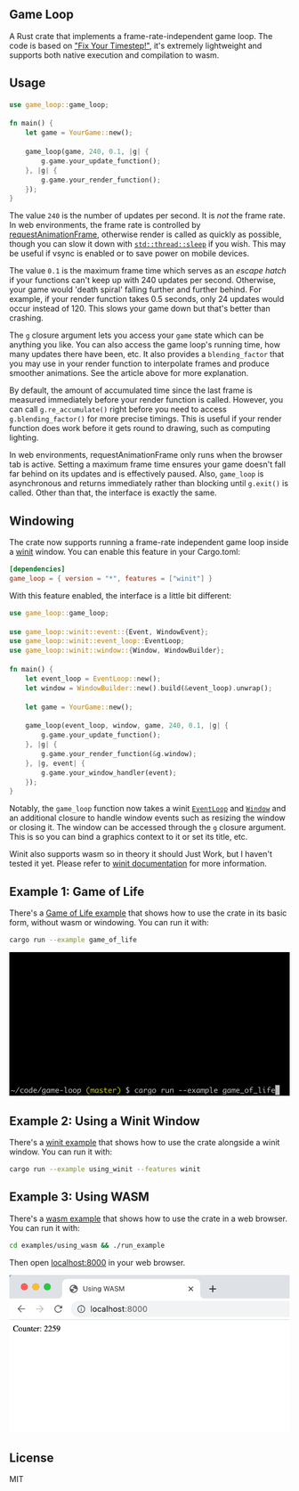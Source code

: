 ## Game Loop

A Rust crate that implements a frame-rate-independent game loop. The code is
based on ["Fix Your Timestep!"](https://gafferongames.com/post/fix_your_timestep/),
it's extremely lightweight and supports both native execution and compilation to
wasm.

## Usage

```rust
use game_loop::game_loop;

fn main() {
    let game = YourGame::new();

    game_loop(game, 240, 0.1, |g| {
        g.game.your_update_function();
    }, |g| {
        g.game.your_render_function();
    });
}
```

The value `240` is the number of updates per second. It is _not_ the frame rate.
In web environments, the frame rate is controlled by
[requestAnimationFrame](https://developer.mozilla.org/en-US/docs/Web/API/window/requestAnimationFrame),
otherwise render is called as quickly as possible, though you can slow it down
with [`std::thread::sleep`](https://doc.rust-lang.org/std/thread/fn.sleep.html)
if you wish. This may be useful if vsync is enabled or to save power on mobile
devices.

The value `0.1` is the maximum frame time which serves as an _escape hatch_ if
your functions can't keep up with 240 updates per second. Otherwise, your game
would 'death spiral' falling further and further behind. For example, if your
render function takes 0.5 seconds, only 24 updates would occur instead of 120.
This slows your game down but that's better than crashing.

The `g` closure argument lets you access your `game` state which can be anything
you like. You can also access the game loop's running time, how many updates
there have been, etc. It also provides a `blending_factor` that you may use in
your render function to interpolate frames and produce smoother animations. See
the article above for more explanation.

By default, the amount of accumulated time since the last frame is measured
immediately before your render function is called. However, you can call
`g.re_accumulate()` right before you need to access `g.blending_factor()` for
more precise timings. This is useful if your render function does work before
it gets round to drawing, such as computing lighting.

In web environments, requestAnimationFrame only runs when the browser tab is
active. Setting a maximum frame time ensures your game doesn't fall far behind
on its updates and is effectively paused. Also, `game_loop` is asynchronous and
returns immediately rather than blocking until `g.exit()` is called. Other than
that, the interface is exactly the same.

## Windowing

The crate now supports running a frame-rate independent game loop inside a
[winit](https://github.com/rust-windowing/winit) window. You can enable this
feature in your Cargo.toml:

```toml
[dependencies]
game_loop = { version = "*", features = ["winit"] }
```

With this feature enabled, the interface is a little bit different:

```rust
use game_loop::game_loop;

use game_loop::winit::event::{Event, WindowEvent};
use game_loop::winit::event_loop::EventLoop;
use game_loop::winit::window::{Window, WindowBuilder};

fn main() {
    let event_loop = EventLoop::new();
    let window = WindowBuilder::new().build(&event_loop).unwrap();

    let game = YourGame::new();

    game_loop(event_loop, window, game, 240, 0.1, |g| {
        g.game.your_update_function();
    }, |g| {
        g.game.your_render_function(&g.window);
    }, |g, event| {
        g.game.your_window_handler(event);
    });
}
```

Notably, the `game_loop` function now takes a winit
[`EventLoop`](https://docs.rs/winit/0.21.0/winit/event_loop/struct.EventLoop.html)
and [`Window`](https://docs.rs/winit/0.21.0/winit/window/struct.Window.html) and
an additional closure to handle window events such as resizing the window or
closing it. The window can be accessed through the `g` closure argument. This is
so you can bind a graphics context to it or set its title, etc.

Winit also supports wasm so in theory it should Just Work, but I haven't tested
it yet. Please refer to [winit documentation](https://github.com/rust-windowing/winit#platform-specific-usage)
for more information.

## Example 1: Game of Life

There's a [Game of Life example](./examples/game_of_life.rs) that shows how to
use the crate in its basic form, without wasm or windowing. You can run it with:

```sh
cargo run --example game_of_life
```

![Game of Life](./examples/game_of_life.gif)

## Example 2: Using a Winit Window

There's a [winit example](./examples/using_winit.rs) that shows how to
use the crate alongside a winit window. You can run it with:

```sh
cargo run --example using_winit --features winit
```

## Example 3: Using WASM

There's a [wasm example](./examples/using_wasm/src/main.rs) that shows how to
use the crate in a web browser. You can run it with:

```sh
cd examples/using_wasm && ./run_example
```

Then open [localhost:8000](http://localhost:8000) in your web browser.

![Using WASM](./examples/using_wasm.png)

## License

MIT

